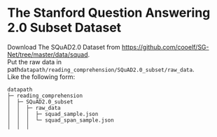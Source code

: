 # The Stanford Question Answering 2.0 Subset Dataset

Download The SQuAD2.0 Dataset from https://github.com/cooelf/SG-Net/tree/master/data/squad.    
Put the raw data in path`datapath/reading_comprehension/SQuAD2.0_subset/raw_data`.   
Like the following form:

```angular2html
datapath
├─ reading_comprehension
│  ├─ SQuAD2.0_subset
│  │  ├─ raw_data
│  │  │  ├─ squad_sample.json
│  │  │  └─ squad_span_sample.json
│  │  │  
```